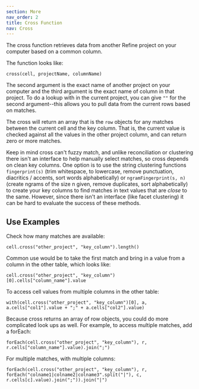 ```yaml
---
section: More
nav_order: 2
title: Cross Function
nav: Cross
---
```


The cross function retrieves data from another Refine project on your computer based on a common column. 

The function looks like:

`cross(cell, projectName, columnName)`

The second argument is the exact name of another project on your computer and the third argument is the exact name of column in that project. 
To do a lookup with in the current project, you can give `""` for the second argument--this allows you to pull data from the current rows based on matches.

The cross will return an array that is the `row` objects for any matches between the current cell and the key column.
That is, the current value is checked against all the values in the other project column, and can return zero or more matches.

Keep in mind cross can't fuzzy match, and unlike reconciliation or clustering there isn't an interface to help manually select matches, so cross depends on clean key columns. 
One option is to use the string clustering functions `fingerprint(s)` (trim whitespace, to lowercase, remove punctuation, diacritics / accents, sort words alphabetically) or `ngramFingerprint(s, n)` (create ngrams of the size n given, remove duplicates, sort alphabetically) to create your key columns to find matches in text values that are *close* to the same.
However, since there isn't an interface (like facet clustering) it can be hard to evaluate the success of these methods.

## Use Examples

Check how many matches are available:

`cell.cross("other_project", "key_column").length()`

Common use would be to take the first match and bring in a value from a column in the other table, which looks like:

`cell.cross("other_project", "key_column")[0].cells["column_name"].value`

To access cell values from multiple columns in the other table: 

`with(cell.cross("other_project", "key_column")[0], a, a.cells["col1"].value + ";" + a.cells["col2"].value)`

Because cross returns an array of row objects, you could do more complicated look ups as well. 
For example, to access multiple matches, add a forEach:

`forEach(cell.cross("other_project", "key_column"), r, r.cells["column_name"].value).join(";")`

For multiple matches, with multiple columns: 

`forEach(cell.cross("other_project", "key_column"), r, forEach("colname1|colname2|colname3".split("|"), c, r.cells[c].value).join(";")).join("|")`

